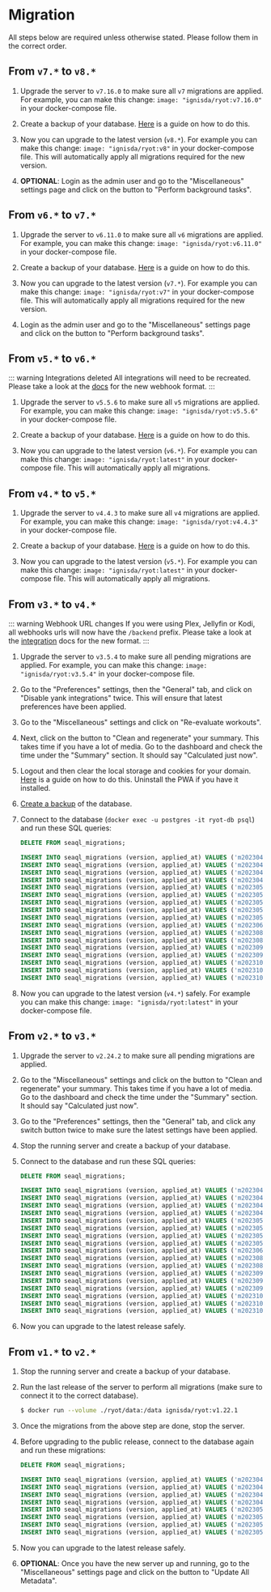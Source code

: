 # Migration

All steps below are required unless otherwise stated. Please follow them in the correct
order.

## From `v7.*` to `v8.*`

1. Upgrade the server to `v7.16.0` to make sure all `v7` migrations are applied. For
   example, you can make this change: `image: "ignisda/ryot:v7.16.0"` in your docker-compose
   file.

2. Create a backup of your database. [Here](./guides/exporting.md#exporting-the-entire-database)
   is a guide on how to do this.

3. Now you can upgrade to the latest version (`v8.*`). For example you can make this
   change: `image: "ignisda/ryot:v8"` in your docker-compose file. This will
   automatically apply all migrations required for the new version.

4. **OPTIONAL**: Login as the admin user and go to the "Miscellaneous" settings page and
   click on the button to "Perform background tasks".

## From `v6.*` to `v7.*`

1. Upgrade the server to `v6.11.0` to make sure all `v6` migrations are applied. For
   example, you can make this change: `image: "ignisda/ryot:v6.11.0"` in your docker-compose
   file.

2. Create a backup of your database. [Here](./guides/exporting.md#exporting-the-entire-database)
   is a guide on how to do this.

3. Now you can upgrade to the latest version (`v7.*`). For example you can make this
   change: `image: "ignisda/ryot:v7"` in your docker-compose file. This will
   automatically apply all migrations required for the new version.

4. Login as the admin user and go to the "Miscellaneous" settings page and click on the
   button to "Perform background tasks".

## From `v5.*` to `v6.*`

::: warning Integrations deleted
All integrations will need to be recreated. Please take a look at the [docs](./integrations.md)
for the new webhook format.
:::

1. Upgrade the server to `v5.5.6` to make sure all `v5` migrations are applied. For
   example, you can make this change: `image: "ignisda/ryot:v5.5.6"` in your docker-compose
   file.

2. Create a backup of your database. [Here](./guides/exporting.md#exporting-the-entire-database)
   is a guide on how to do this.

3. Now you can upgrade to the latest version (`v6.*`). For example you can make this
   change: `image: "ignisda/ryot:latest"` in your docker-compose file. This will
   automatically apply all migrations.

## From `v4.*` to `v5.*`

1. Upgrade the server to `v4.4.3` to make sure all `v4` migrations are applied. For
   example, you can make this change: `image: "ignisda/ryot:v4.4.3"` in your docker-compose
   file.

2. Create a backup of your database. [Here](./guides/exporting.md#exporting-the-entire-database)
   is a guide on how to do this.

3. Now you can upgrade to the latest version (`v5.*`). For example you can make this
   change: `image: "ignisda/ryot:latest"` in your docker-compose file. This will
   automatically apply all migrations.

## From `v3.*` to `v4.*`

::: warning Webhook URL changes
If you were using Plex, Jellyfin or Kodi, all webhooks urls will now have the `/backend`
prefix. Please take a look at the [integration](./integrations.md#sink-integrations) docs for the
new format.
:::

1. Upgrade the server to `v3.5.4` to make sure all pending migrations are applied. For
   example, you can make this change: `image: "ignisda/ryot:v3.5.4"` in your docker-compose
   file.

2. Go to the "Preferences" settings, then the "General" tab, and click on "Disable yank
   integrations" twice. This will ensure that latest preferences have been applied.

3. Go to the "Miscellaneous" settings and click on "Re-evaluate workouts".

4. Next, click on the button to "Clean and regenerate" your summary. This takes time if
   you have a lot of media. Go to the dashboard and check the time under the "Summary"
   section. It should say "Calculated just now".

5. Logout and then clear the local storage and cookies for your domain.
   [Here](https://intercom.help/scoutpad/en/articles/3478364-how-to-clear-local-storage-of-web-browser)
   is a guide on how to do this. Uninstall the PWA if you have it installed.

6. [Create a backup](https://simplebackups.com/blog/docker-postgres-backup-restore-guide-with-examples/#back-up-a-docker-postgresql-database) of the database.

7. Connect to the database (`docker exec -u postgres -it ryot-db psql`) and run these SQL
   queries:
   ```sql
   DELETE FROM seaql_migrations;

   INSERT INTO seaql_migrations (version, applied_at) VALUES ('m20230410_create_metadata', 1684693316);
   INSERT INTO seaql_migrations (version, applied_at) VALUES ('m20230413_create_person', 1684693316);
   INSERT INTO seaql_migrations (version, applied_at) VALUES ('m20230417_create_user', 1684693316);
   INSERT INTO seaql_migrations (version, applied_at) VALUES ('m20230419_create_seen', 1684693316);
   INSERT INTO seaql_migrations (version, applied_at) VALUES ('m20230501_create_metadata_group', 1697640078);
   INSERT INTO seaql_migrations (version, applied_at) VALUES ('m20230502_create_genre', 1684693316);
   INSERT INTO seaql_migrations (version, applied_at) VALUES ('m20230504_create_collection', 1684693316);
   INSERT INTO seaql_migrations (version, applied_at) VALUES ('m20230505_create_review', 1684693316);
   INSERT INTO seaql_migrations (version, applied_at) VALUES ('m20230509_create_import_report', 1684693316);
   INSERT INTO seaql_migrations (version, applied_at) VALUES ('m20230622_create_exercise', 1697640078);
   INSERT INTO seaql_migrations (version, applied_at) VALUES ('m20230804_create_user_measurement', 1697640078);
   INSERT INTO seaql_migrations (version, applied_at) VALUES ('m20230819_create_workout', 1697640078);
   INSERT INTO seaql_migrations (version, applied_at) VALUES ('m20230901_create_partial_metadata', 1697640078);
   INSERT INTO seaql_migrations (version, applied_at) VALUES ('m20230912_create_calendar_event', 1697640078);
   INSERT INTO seaql_migrations (version, applied_at) VALUES ('m20231003_create_partial_metadata_to_person', 1697640078);
   INSERT INTO seaql_migrations (version, applied_at) VALUES ('m20231016_create_collection_to_entity', 1697640078);
   INSERT INTO seaql_migrations (version, applied_at) VALUES ('m20231017_create_user_to_entity', 1697640078);
   ```

8. Now you can upgrade to the latest version (`v4.*`) safely. For example you can make this
   change: `image: "ignisda/ryot:latest"` in your docker-compose file.

## From `v2.*` to `v3.*`

1. Upgrade the server to `v2.24.2` to make sure all pending migrations are applied.

2. Go to the "Miscellaneous" settings and click on the button to "Clean and regenerate"
   your summary. This takes time if you have a lot of media. Go to the dashboard and check
   the time under the "Summary" section. It should say "Calculated just now".

3. Go to the "Preferences" settings, then the "General" tab, and click any switch button
   twice to make sure the latest settings have been applied.

4. Stop the running server and create a backup of your database.

5. Connect to the database and run these SQL queries:
   ```sql
   DELETE FROM seaql_migrations;

   INSERT INTO seaql_migrations (version, applied_at) VALUES ('m20230410_create_metadata', 1684693316);
   INSERT INTO seaql_migrations (version, applied_at) VALUES ('m20230413_create_person', 1684693316);
   INSERT INTO seaql_migrations (version, applied_at) VALUES ('m20230417_create_user', 1684693316);
   INSERT INTO seaql_migrations (version, applied_at) VALUES ('m20230419_create_seen', 1684693316);
   INSERT INTO seaql_migrations (version, applied_at) VALUES ('m20230502_create_genre', 1684693316);
   INSERT INTO seaql_migrations (version, applied_at) VALUES ('m20230505_create_review', 1684693316);
   INSERT INTO seaql_migrations (version, applied_at) VALUES ('m20230507_create_collection', 1684693316);
   INSERT INTO seaql_migrations (version, applied_at) VALUES ('m20230509_create_import_report', 1684693316);
   INSERT INTO seaql_migrations (version, applied_at) VALUES ('m20230622_create_exercise', 1697640078);
   INSERT INTO seaql_migrations (version, applied_at) VALUES ('m20230804_create_user_measurement', 1697640078);
   INSERT INTO seaql_migrations (version, applied_at) VALUES ('m20230819_create_workout', 1697640078);
   INSERT INTO seaql_migrations (version, applied_at) VALUES ('m20230901_create_metadata_group', 1697640078);
   INSERT INTO seaql_migrations (version, applied_at) VALUES ('m20230901_create_partial_metadata', 1697640078);
   INSERT INTO seaql_migrations (version, applied_at) VALUES ('m20230912_create_calendar_event', 1697640078);
   INSERT INTO seaql_migrations (version, applied_at) VALUES ('m20231003_create_partial_metadata_to_person', 1697640078);
   INSERT INTO seaql_migrations (version, applied_at) VALUES ('m20231016_create_collection_to_entity', 1697640078);
   INSERT INTO seaql_migrations (version, applied_at) VALUES ('m20231017_create_user_to_entity', 1697640078);
   ```

6. Now you can upgrade to the latest release safely.

## From `v1.*` to `v2.*`

1. Stop the running server and create a backup of your database.

2. Run the last release of the server to perform all migrations (make sure to connect it to the correct database).
   ```bash
   $ docker run --volume ./ryot/data:/data ignisda/ryot:v1.22.1
   ```

3. Once the migrations from the above step are done, stop the server.

4. Before upgrading to the public release, connect to the database again and run these migrations:
   ```sql
   DELETE FROM seaql_migrations;

   INSERT INTO seaql_migrations (version, applied_at) VALUES ('m20230410_create_metadata', 1684693316);
   INSERT INTO seaql_migrations (version, applied_at) VALUES ('m20230412_create_creator', 1684693316);
   INSERT INTO seaql_migrations (version, applied_at) VALUES ('m20230417_create_user', 1684693316);
   INSERT INTO seaql_migrations (version, applied_at) VALUES ('m20230419_create_seen', 1684693316);
   INSERT INTO seaql_migrations (version, applied_at) VALUES ('m20230502_create_genre', 1684693316);
   INSERT INTO seaql_migrations (version, applied_at) VALUES ('m20230505_create_review', 1684693316);
   INSERT INTO seaql_migrations (version, applied_at) VALUES ('m20230507_create_collection', 1684693316);
   INSERT INTO seaql_migrations (version, applied_at) VALUES ('m20230509_create_import_report', 1684693316);
   ```

5. Now you can upgrade to the latest release safely.

6. **OPTIONAL**: Once you have the new server up and running, go to the "Miscellaneous" settings page and click on the button to "Update All Metadata".
